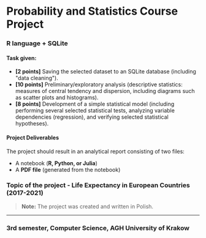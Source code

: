 # Probability and Statistics Course Project
### R language + SQLite
#### Task given:
- **[2 points]** Saving the selected dataset to an SQLite database (including "data cleaning").
- **[10 points]** Preliminary/exploratory analysis (descriptive statistics: measures of central tendency and dispersion, including diagrams such as scatter plots and histograms).
- **[8 points]** Development of a simple statistical model (including performing several selected statistical tests, analyzing variable dependencies (regression), and verifying selected statistical hypotheses).

#### Project Deliverables
The project should result in an analytical report consisting of two files:

- A notebook (**R, Python, or Julia**)
- A **PDF file** (generated from the notebook)

### Topic of the project - Life Expectancy in European Countries (2017-2021)

> **Note:** The project was created and written in Polish.

---
### 3rd semester, Computer Science, AGH University of Krakow
